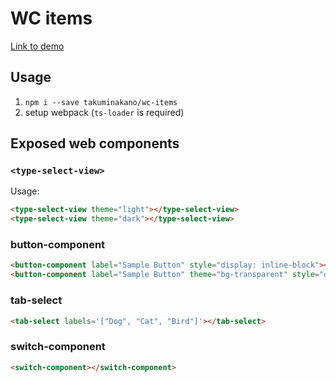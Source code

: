 # WC items
[Link to demo](https://takuminakano.github.io/wc-items)

## Usage
1. `npm i --save takuminakano/wc-items`
2. setup webpack (`ts-loader` is required)
## Exposed web components
### `<type-select-view>`
Usage:
```html
<type-select-view theme="light"></type-select-view>
<type-select-view theme="dark"></type-select-view>
```
### button-component
```html
<button-component label="Sample Button" style="display: inline-block"></button-component>
<button-component label="Sample Button" theme="bg-transparent" style="display: inline-block;" onclick="alert('click')"></button-component>
```
### tab-select
```html
<tab-select labels='["Dog", "Cat", "Bird"]'></tab-select>
```
### switch-component
```html
<switch-component></switch-component>
```
